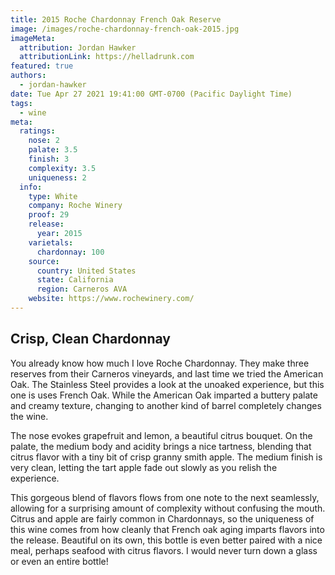 ```yaml
---
title: 2015 Roche Chardonnay French Oak Reserve
image: /images/roche-chardonnay-french-oak-2015.jpg
imageMeta:
  attribution: Jordan Hawker
  attributionLink: https://helladrunk.com
featured: true
authors:
  - jordan-hawker
date: Tue Apr 27 2021 19:41:00 GMT-0700 (Pacific Daylight Time)
tags:
  - wine
meta:    
  ratings:
    nose: 2
    palate: 3.5
    finish: 3
    complexity: 3.5 
    uniqueness: 2
  info:
    type: White
    company: Roche Winery
    proof: 29
    release:
      year: 2015
    varietals:
      chardonnay: 100
    source:
      country: United States
      state: California
      region: Carneros AVA
    website: https://www.rochewinery.com/
---
```


## Crisp, Clean Chardonnay

You already know how much I love Roche Chardonnay. They make three reserves from their 
Carneros vineyards, and last time we tried the American Oak. The Stainless Steel provides a 
look at the unoaked experience, but this one is uses French Oak. While the American Oak 
imparted a buttery palate and creamy texture, changing to another kind of barrel completely 
changes the wine.

The nose evokes grapefruit and lemon, a beautiful citrus bouquet. On the palate, the medium 
body and acidity brings a nice tartness, blending that citrus flavor with a tiny bit of 
crisp granny smith apple. The medium finish is very clean, letting the tart apple fade out 
slowly as you relish the experience.

This gorgeous blend of flavors flows from one note to the next seamlessly, allowing for a 
surprising amount of complexity without confusing the mouth. Citrus and apple are fairly 
common in Chardonnays, so the uniqueness of this wine comes from how cleanly that French 
oak aging imparts flavors into the release. Beautiful on its own, this bottle is even better 
paired with a nice meal, perhaps seafood with citrus flavors. I would never turn down a glass 
or even an entire bottle!
